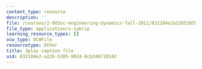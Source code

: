 ```yaml
---
content_type: resource
description: ''
file: /courses/2-003sc-engineering-dynamics-fall-2011/832184e2a226538590248cb346718142_zlbbbA5Uuu8.vtt
file_type: application/x-subrip
learning_resource_types: []
ocw_type: OCWFile
resourcetype: Other
title: 3play caption file
uid: 832184e2-a226-5385-9024-8cb346718142
---
```

